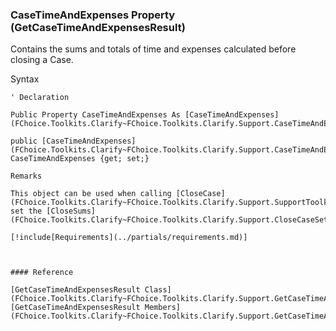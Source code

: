 ﻿### CaseTimeAndExpenses Property (GetCaseTimeAndExpensesResult)

Contains the sums and totals of time and expenses calculated before closing a Case.

Syntax

```vbnet
' Declaration

Public Property CaseTimeAndExpenses As [CaseTimeAndExpenses](FChoice.Toolkits.Clarify~FChoice.Toolkits.Clarify.Support.CaseTimeAndExpenses.md)

public [CaseTimeAndExpenses](FChoice.Toolkits.Clarify~FChoice.Toolkits.Clarify.Support.CaseTimeAndExpenses.md) CaseTimeAndExpenses {get; set;}

Remarks

This object can be used when calling [CloseCase](FChoice.Toolkits.Clarify~FChoice.Toolkits.Clarify.Support.SupportToolkit~CloseCase.md) to set the [CloseSums](FChoice.Toolkits.Clarify~FChoice.Toolkits.Clarify.Support.CloseCaseSetup~CloseSums.md)

[!include[Requirements](../partials/requirements.md)]



#### Reference

[GetCaseTimeAndExpensesResult Class](FChoice.Toolkits.Clarify~FChoice.Toolkits.Clarify.Support.GetCaseTimeAndExpensesResult.md)  
[GetCaseTimeAndExpensesResult Members](FChoice.Toolkits.Clarify~FChoice.Toolkits.Clarify.Support.GetCaseTimeAndExpensesResult_members.md)